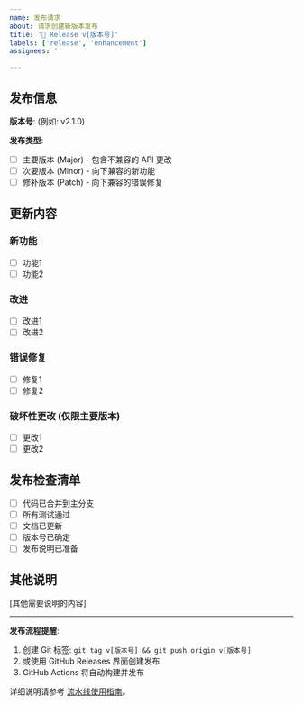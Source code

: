 ```yaml
---
name: 发布请求
about: 请求创建新版本发布
title: '🚀 Release v[版本号]'
labels: ['release', 'enhancement']
assignees: ''

---
```


## 发布信息

**版本号**: (例如: v2.1.0)

**发布类型**:
- [ ] 主要版本 (Major) - 包含不兼容的 API 更改
- [ ] 次要版本 (Minor) - 向下兼容的新功能
- [ ] 修补版本 (Patch) - 向下兼容的错误修复

## 更新内容

### 新功能
- [ ] 功能1
- [ ] 功能2

### 改进
- [ ] 改进1
- [ ] 改进2

### 错误修复
- [ ] 修复1
- [ ] 修复2

### 破坏性更改 (仅限主要版本)
- [ ] 更改1
- [ ] 更改2

## 发布检查清单

- [ ] 代码已合并到主分支
- [ ] 所有测试通过
- [ ] 文档已更新
- [ ] 版本号已确定
- [ ] 发布说明已准备

## 其他说明

[其他需要说明的内容]

---

**发布流程提醒**:
1. 创建 Git 标签: `git tag v[版本号] && git push origin v[版本号]`
2. 或使用 GitHub Releases 界面创建发布
3. GitHub Actions 将自动构建并发布

详细说明请参考 [流水线使用指南](https://github.com/cmcxn/auto-deploy-tool/blob/main/docs/PIPELINE_GUIDE.md)。